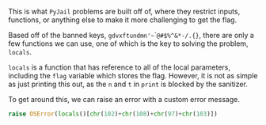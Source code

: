 This is what `PyJail` problems are built off of, where they restrict inputs, functions, or anything else to make it more challenging to get the flag.

Based off of the banned keys, `gdvxftundmn'~`\``@#$%^&*-/.{}`, there are only a few functions we can use, one of which is the key to solving the problem, `locals`.

`locals` is a function that has reference to all of the local parameters, including the `flag` variable which stores the flag. However, it is not as simple as just printing this out, as the `n` and `t` in `print` is blocked by the sanitizer.

To get around this, we can raise an error with a custom error message.

```py
raise OSError(locals()[chr(102)+chr(108)+chr(97)+chr(103)])
```